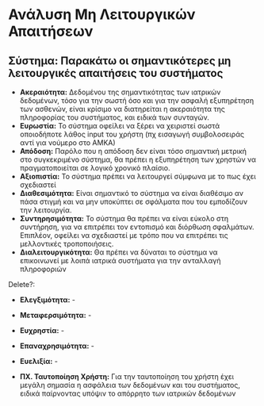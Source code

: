 # Ανάλυση Μη Λειτουργικών Απαιτήσεων
## Σύστημα: Παρακάτω οι σημαντικότερες μη λειτουργικές απαιτήσεις του συστήματος
* **Ακεραιότητα:** Δεδομένου της σημαντικότητας των ιατρικών δεδομένων, τόσο για την σωστή όσο και για την ασφαλή εξυπηρέτηση των ασθενών, είναι κρίσιμο να διατηρείται η ακεραιότητα της πληροφορίας του συστήματος, και ειδικά των συνταγών.
* **Ευρωστία:** Το σύστημα οφείλει να ξέρει να χειριστεί σωστά οποιοδήποτε λάθος input του χρήστη (πχ εισαγωγή συμβολοσειράς αντί για νούμερο στο ΑΜΚΑ)
* **Απόδοση:** Παρόλο που η απόδοση δεν είναι τόσο σημαντική μετρική στο συγκεκριμένο σύστημα, θα πρέπει η εξυπηρέτηση των χρηστών να πραγματοποιείται σε λογικό χρονικό πλαίσιο.
* **Αξιοπιστία:** Το σύστημα πρέπει να λειτουργεί σύμφωνα με το πως έχει σχεδιαστεί
* **Διαθεσιμότητα:** Είναι σημαντικό το σύστημα να είναι διαθέσιμο αν πάσα στιγμή και να μην υποκύπτει σε σφάλματα που του εμποδίζουν την λειτουργία. 
* **Συντηρησιμότητα:** Το σύστημα θα πρέπει να είναι εύκολο στη συντήρηση, για να επιτρέπει τον εντοπισμό και διόρθωση σφαλμάτων. Επιπλέον, οφείλει να σχεδιαστεί με τρόπο που να επιτρέπει τις μελλοντικές τροποποιήσεις.
* **Διαλειτουργικότητα:** Θα πρέπει να δύναται το σύστημα να επικοινωνεί με λοιπά ιατρικά συστήματα για την ανταλλαγή πληροφοριών


Delete?:
* **Ελεγξιμότητα:** -
* **Μεταφερσιμότητα:** -
* **Ευχρηστία:** -
* **Επαναχρησιμότητα:** -
* **Ευελιξία:** -

* **ΠΧ. Ταυτοποίηση Χρήστη:** Για την ταυτοποίηση του χρήστη έχει μεγάλη σημασία η ασφάλεια των δεδομένων και του συστήματος, ειδικά παίρνοντας υπόψιν το απόρρητο των ιατρικών δεδομένων
